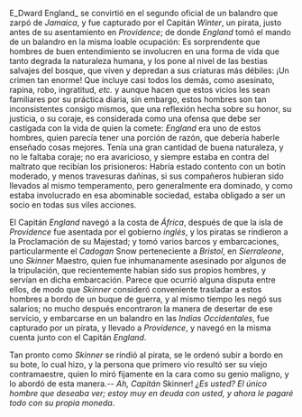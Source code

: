 E_Dward England_ se convirtió en el segundo oficial de un balandro que zarpó de _Jamaica_, y fue capturado por el Capitán _Winter_, un pirata, justo antes de su asentamiento en _Providence_; de donde _England_ tomó el mando de un balandro en la misma loable ocupación: Es sorprendente que hombres de buen entendimiento se involucren en una forma de vida que tanto degrada la naturaleza humana, y los pone al nivel de las bestias salvajes del bosque, que viven y depredan a sus criaturas más débiles: ¡Un crimen tan enorme! Que incluye casi todos los demás, como asesinato, rapina, robo, ingratitud, _etc._ y aunque hacen que estos vicios les sean familiares por su práctica diaria, sin embargo, estos hombres son tan inconsistentes consigo mismos, que una reflexión hecha sobre su honor, su justicia, o su coraje, es considerada como una ofensa que debe ser castigada con la vida de quien la comete: _England_ era uno de estos hombres, quien parecía tener una porción de razón, que debería haberle enseñado cosas mejores. Tenía una gran cantidad de buena naturaleza, y no le faltaba coraje; no era avaricioso, y siempre estaba en contra del maltrato que recibían los prisioneros: Habría estado contento con un botín moderado, y menos travesuras dañinas, si sus compañeros hubieran sido llevados al mismo temperamento, pero generalmente era dominado, y como estaba involucrado en esa abominable sociedad, estaba obligado a ser un socio en todas sus viles acciones.

El Capitán _England_ navegó a la costa de _África_, después de que la isla de _Providence_ fue asentada por el gobierno _inglés_, y los piratas se rindieron a la Proclamación de su Majestad; y tomó varios barcos y embarcaciones, particularmente el _Cadogan_ Snow perteneciente a _Bristol_, en _Sierraleone_, uno _Skinner_ Maestro, quien fue inhumanamente asesinado por algunos de la tripulación, que recientemente habían sido sus propios hombres, y servían en dicha embarcación. Parece que ocurrió alguna disputa entre ellos, de modo que _Skinner_ consideró conveniente trasladar a estos hombres a bordo de un buque de guerra, y al mismo tiempo les negó sus salarios; no mucho después encontraron la manera de desertar de ese servicio, y embarcarse en un balandro en las _Indias Occidentales_, fue capturado por un pirata, y llevado a _Providence_, y navegó en la misma cuenta junto con el Capitán _England_.

Tan pronto como _Skinner_ se rindió al pirata, se le ordenó subir a bordo en su bote, lo cual hizo, y la persona que primero vio resultó ser su viejo contramaestre, quien lo miró fijamente en la cara como su genio maligno, y lo abordó de esta manera.-- _Ah, Capitán_ Skinner! _¿Es usted? El único hombre que deseaba ver; estoy muy en deuda con usted, y ahora le pagaré todo con su propia moneda_.